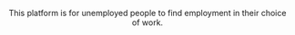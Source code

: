 <p align="center">
This platform is for unemployed people to find employment in their choice of work.
</p>
